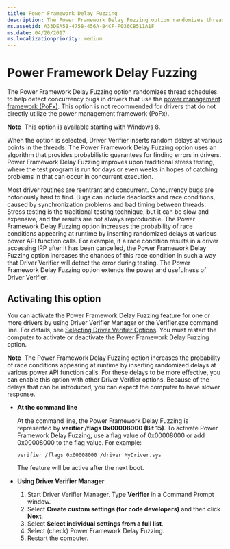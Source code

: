 ```yaml
---
title: Power Framework Delay Fuzzing
description: The Power Framework Delay Fuzzing option randomizes thread schedules to help detect concurrency bugs in drivers that use the power management framework (PoFx).
ms.assetid: A33DEA5B-4758-456A-B4CF-F036CB511A1F
ms.date: 04/20/2017
ms.localizationpriority: medium
---
```


# Power Framework Delay Fuzzing


The Power Framework Delay Fuzzing option randomizes thread schedules to help detect concurrency bugs in drivers that use the [power management framework (PoFx)](https://docs.microsoft.com/windows-hardware/drivers/kernel/overview-of-the-power-management-framework). This option is not recommended for drivers that do not directly utilize the power management framework (PoFx).

**Note**  This option is available starting with Windows 8.

 

When the option is selected, Driver Verifier inserts random delays at various points in the threads. The Power Framework Delay Fuzzing option uses an algorithm that provides probabilistic guarantees for finding errors in drivers. Power Framework Delay Fuzzing improves upon traditional stress testing, where the test program is run for days or even weeks in hopes of catching problems in that can occur in concurrent execution.

Most driver routines are reentrant and concurrent. Concurrency bugs are notoriously hard to find. Bugs can include deadlocks and race conditions, caused by synchronization problems and bad timing between threads. Stress testing is the traditional testing technique, but it can be slow and expensive, and the results are not always reproducible. The Power Framework Delay Fuzzing option increases the probability of race conditions appearing at runtime by inserting randomized delays at various power API function calls. For example, if a race condition results in a driver accessing IRP after it has been cancelled, the Power Framework Delay Fuzzing option increases the chances of this race condition in such a way that Driver Verifier will detect the error during testing. The Power Framework Delay Fuzzing option extends the power and usefulness of Driver Verifier.

## <span id="Activating_this_option"></span><span id="activating_this_option"></span><span id="ACTIVATING_THIS_OPTION"></span>Activating this option


You can activate the Power Framework Delay Fuzzing feature for one or more drivers by using Driver Verifier Manager or the Verifier.exe command line. For details, see [Selecting Driver Verifier Options](selecting-driver-verifier-options.md). You must restart the computer to activate or deactivate the Power Framework Delay Fuzzing option.

**Note**  The Power Framework Delay Fuzzing option increases the probability of race conditions appearing at runtime by inserting randomized delays at various power API function calls. For these delays to be more effective, you can enable this option with other Driver Verifier options. Because of the delays that can be introduced, you can expect the computer to have slower response.

 

-   **At the command line**

    At the command line, the Power Framework Delay Fuzzing is represented by **verifier /flags 0x00008000 (Bit 15)**. To activate Power Framework Delay Fuzzing, use a flag value of 0x00008000 or add 0x00008000 to the flag value. For example:

    ```
    verifier /flags 0x00008000 /driver MyDriver.sys
    ```

    The feature will be active after the next boot.

-   **Using Driver Verifier Manager**

    1.  Start Driver Verifier Manager. Type **Verifier** in a Command Prompt window.
    2.  Select **Create custom settings (for code developers)** and then click **Next**.
    3.  Select **Select individual settings from a full list**.
    4.  Select (check) Power Framework Delay Fuzzing.
    5.  Restart the computer.

 

 





